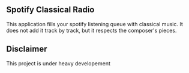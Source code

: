 ## Spotify Classical Radio

This application fills your spotify listening queue with classical music. It does not add it track by track, but it respects the composer's pieces.

## Disclaimer

This project is under heavy developement
